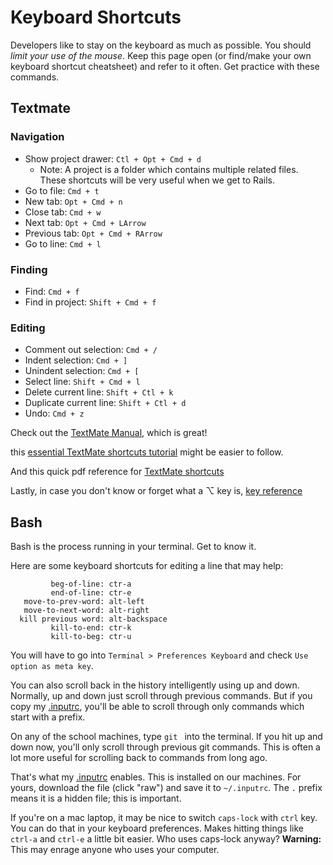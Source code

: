 # Keyboard Shortcuts

Developers like to stay on the keyboard as much as possible. You should
*limit your use of the mouse*. Keep this page open (or find/make your own
keyboard shortcut cheatsheet) and refer to it often. Get practice
with these commands.

## Textmate

### Navigation
* Show project drawer: `Ctl + Opt + Cmd + d`
  * Note: A project is a folder which contains multiple related files. 
    These shortcuts will be very useful when we get to Rails.
* Go to file: `Cmd + t`
* New tab: `Opt + Cmd + n`
* Close tab: `Cmd + w`
* Next tab: `Opt + Cmd + LArrow`
* Previous tab: `Opt + Cmd + RArrow`
* Go to line: `Cmd + l`

### Finding
* Find: `Cmd + f`
* Find in project: `Shift + Cmd + f`

### Editing
* Comment out selection: `Cmd + /`
* Indent selection: `Cmd + ]`
* Unindent selection: `Cmd + [`
* Select line: `Shift + Cmd + l`
* Delete current line: `Shift + Ctl + k`
* Duplicate current line: `Shift + Ctl + d`
* Undo: `Cmd + z`


Check out the [TextMate Manual][tm_man], which is great!

this [essential TextMate shortcuts tutorial][tm_tut] might be easier to follow.

And this quick pdf reference for [TextMate shortcuts][tm_cheatsheet]

Lastly, in case you don't know or forget what a ⌥ key is, [key reference][key_reference]

[tm_tut]: http://net.tutsplus.com/tutorials/tools-and-tips/essential-textmate-shortcuts-tips-and-techniques/

[tm_man]: http://manual.macromates.com/en/all_pages.html

[tm_cheatsheet]: https://sites.google.com/a/grayskies.net/www/textmate

[key_reference]: http://myfirstmac.com/images/uploads/articleImages/key-symbols.gif



## Bash

Bash is the process running in your terminal. Get to know it.

Here are some keyboard shortcuts for editing a line that may help:

```
         beg-of-line: ctr-a
         end-of-line: ctr-e
   move-to-prev-word: alt-left
   move-to-next-word: alt-right
  kill previous word: alt-backspace
         kill-to-end: ctr-k
         kill-to-beg: ctr-u
```

You will have to go into `Terminal > Preferences Keyboard` and check
`Use option as meta key`.

You can also scroll back in the history intelligently using up and
down. Normally, up and down just scroll through previous commands. But
if you copy my [.inputrc][inputrc], you'll be able to scroll through
only commands which start with a prefix.

On any of the school machines, type `git ` into the terminal. If you
hit up and down now, you'll only scroll through previous git
commands. This is often a lot more useful for scrolling back to
commands from long ago.

That's what my [.inputrc][inputrc] enables. This is installed on our
machines. For yours, download the file (click "raw") and save it to
`~/.inputrc`. The `.` prefix means it is a hidden file; this is
important.

[inputrc]: https://github.com/appacademy/dotfiles/blob/master/inputrc

If you're on a mac laptop, it may be nice to switch `caps-lock` with
`ctrl` key. You can do that in your keyboard preferences. Makes
hitting things like `ctrl-a` and `ctrl-e` a little bit easier. Who
uses caps-lock anyway?
**Warning:** This may enrage anyone who uses your computer.
